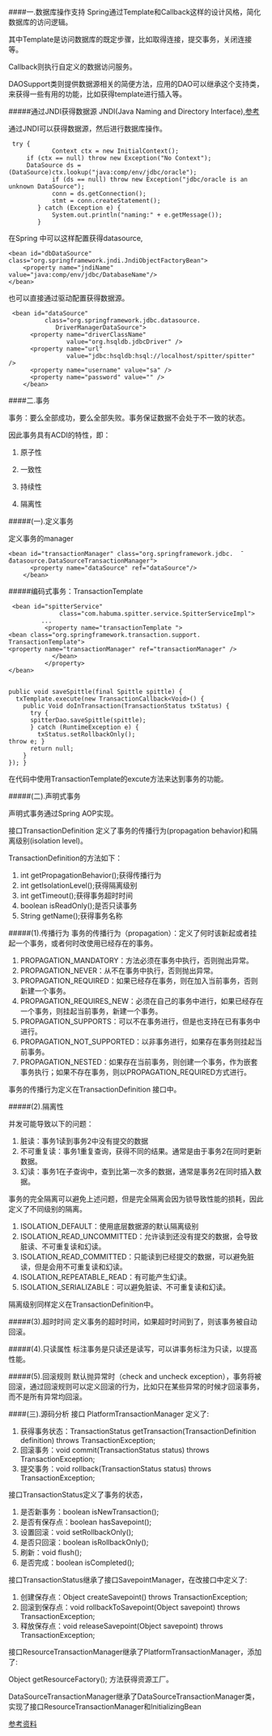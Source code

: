####一.数据库操作支持
Spring通过Template和Callback这样的设计风格，简化数据库的访问逻辑。

其中Template是访问数据库的既定步骤，比如取得连接，提交事务，关闭连接等。

Callback则执行自定义的数据访问服务。

DAOSupport类则提供数据源相关的简便方法，应用的DAO可以继承这个支持类，来获得一些有用的功能，比如获得template进行插入等。


#####通过JNDI获得数据源
JNDI(Java Naming and Directory Interface),[参考](http://blog.csdn.net/adverse/article/details/1923242)

通过JNDI可以获得数据源，然后进行数据库操作。

	 try {
	            Context ctx = new InitialContext();
	     if (ctx == null) throw new Exception("No Context");
	     DataSource ds = (DataSource)ctx.lookup("java:comp/env/jdbc/oracle");
	            if (ds == null) throw new Exception("jdbc/oracle is an unknown DataSource");
	            conn = ds.getConnection();
	            stmt = conn.createStatement();
	        } catch (Exception e) {
	            System.out.println("naming:" + e.getMessage());
	        }


在Spring 中可以这样配置获得datasource,

	<bean id="dbDataSource" class="org.springframework.jndi.JndiObjectFactoryBean">
    	<property name="jndiName" value="java:comp/env/jdbc/DatabaseName"/>
	</bean>
	
	
也可以直接通过驱动配置获得数据源。

     <bean id="dataSource"              class="org.springframework.jdbc.datasource.                 DriverManagerDataSource">          <property name="driverClassName"                    value="org.hsqldb.jdbcDriver" />          <property name="url"                    value="jdbc:hsqldb:hsql://localhost/spitter/spitter" />          <property name="username" value="sa" />          <property name="password" value="" />        </bean>
        
####二.事务
事务：要么全部成功，要么全部失败。事务保证数据不会处于不一致的状态。
因此事务具有ACDI的特性，即：
1.	原子性
2.	一致性
3.	持续性
4.	隔离性
#####(一).定义事务
定义事务的manager
	<bean id="transactionManager" class="org.springframework.jdbc.  ̄datasource.DataSourceTransactionManager">          <property name="dataSource" ref="dataSource"/>        </bean>
        
#####编码式事务：TransactionTemplate

	 <bean id="spitterService"	              class="com.habuma.spitter.service.SpitterServiceImpl">	         ...	          <property name="transactionTemplate ">	<bean class="org.springframework.transaction.support. TransactionTemplate">	<property name="transactionManager" ref="transactionManager" />	            </bean>	          </property>	</bean>        

	public void saveSpittle(final Spittle spittle) {	  txTemplate.execute(new TransactionCallback<Void>() {	    public Void doInTransaction(TransactionStatus txStatus) {	      try {	      spitterDao.saveSpittle(spittle);	      } catch (RuntimeException e) {	        txStatus.setRollbackOnly();	throw e; }	      return null;	    }	}); }       
       
 在代码中使用TransactionTemplate的excute方法来达到事务的功能。
 
#####(二).声明式事务
 声明式事务通过Spring AOP实现。
 
 接口TransactionDefinition 定义了事务的传播行为(propagation behavior)和隔离级别(isolation level)。

TransactionDefinition的方法如下：

1.	int getPropagationBehavior();获得传播行为
2.	int getIsolationLevel();获得隔离级别
3.	int getTimeout();获得事务超时时间
4.	boolean isReadOnly();是否只读事务
5.	String getName();获得事务名称 
 
#####(1).传播行为 事务的传播行为（propagation）：定义了何时该新起或者挂起一个事务，或者何时改使用已经存在的事务。
 
1.	PROPAGATION_MANDATORY：方法必须在事务中执行，否则抛出异常。
2.	PROPAGATION_NEVER：从不在事务中执行，否则抛出异常。
3.	PROPAGATION_REQUIRED：如果已经存在事务，则在加入当前事务，否则新建一个事务。
4.	PROPAGATION_REQUIRES_NEW：必须在自己的事务中进行，如果已经存在一个事务，则挂起当前事务，新建一个事务。
5.	PROPAGATION_SUPPORTS：可以不在事务进行，但是也支持在已有事务中进行。
6.	PROPAGATION_NOT_SUPPORTED：以非事务进行，如果存在事务则挂起当前事务。
7.	PROPAGATION_NESTED：如果存在当前事务，则创建一个事务，作为嵌套事务执行；如果不存在事务，则以PROPAGATION_REQUIRED方式进行。

事务的传播行为定义在TransactionDefinition 接口中。


#####(2).隔离性

并发可能导致以下的问题：

1.	脏读：事务1读到事务2中没有提交的数据
2.	不可重复读：事务1重复查询，获得不同的结果。通常是由于事务2在同时更新数据。
3.	幻读：事务1在子查询中，查到比第一次多的数据，通常是事务2在同时插入数据。

事务的完全隔离可以避免上述问题，但是完全隔离会因为锁导致性能的损耗，因此定义了不同级别的隔离。

1.	ISOLATION_DEFAULT：使用底层数据源的默认隔离级别
2.	ISOLATION_READ_UNCOMMITTED：允许读到还没有提交的数据，会导致脏读、不可重复读和幻读。
3.	ISOLATION_READ_COMMITTED：只能读到已经提交的数据，可以避免脏读，但是会用不可重复读和幻读。
4.	ISOLATION_REPEATABLE_READ：有可能产生幻读。
5.	ISOLATION_SERIALIZABLE：可以避免脏读、不可重复读和幻读。

隔离级别同样定义在TransactionDefinition中。


#####(3).超时时间
定义事务的超时时间，如果超时时间到了，则该事务被自动回滚。

#####(4).只读属性
标注事务是只读还是读写，可以讲事务标注为只读，以提高性能。

#####(5).回滚规则
默认抛异常时（check and uncheck exception），事务将被回滚，通过回滚规则可以定义回滚的行为，比如只在某些异常的时候才回滚事务，而不是所有异常均回滚。


####(三).源码分析
接口 PlatformTransactionManager 定义了:

1.	获得事务状态：TransactionStatus getTransaction(TransactionDefinition definition) throws TransactionException;
2.	回滚事务：void commit(TransactionStatus status) throws TransactionException;
3.	提交事务：void rollback(TransactionStatus status) throws TransactionException;


接口TransactionStatus定义了事务的状态，

1.	是否新事务：boolean isNewTransaction();
2.	是否有保存点：boolean hasSavepoint();
3.	设置回滚：void setRollbackOnly();
4.	是否只回滚：boolean isRollbackOnly();
5.	刷新：void flush();
6.	是否完成：boolean isCompleted();

接口TransactionStatus继承了接口SavepointManager，在改接口中定义了:

1.	创建保存点：Object createSavepoint() throws TransactionException;
2.	回滚到保存点：void rollbackToSavepoint(Object savepoint) throws TransactionException;
3.	释放保存点：void releaseSavepoint(Object savepoint) throws TransactionException;

接口ResourceTransactionManager继承了PlatformTransactionManager，添加了:

Object getResourceFactory(); 方法获得资源工厂。

DataSourceTransactionManager继承了DataSourceTransactionManager类，实现了接口ResourceTransactionManager和InitializingBean


[参考资料](http://www.ibm.com/developerworks/cn/education/opensource/os-cn-spring-trans/index.html)
